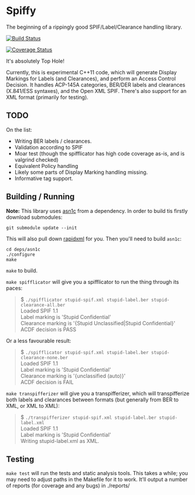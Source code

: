 Spiffy
======

The beginning of a rippingly good SPIF/Label/Clearance handling library.

[![Build Status](https://travis-ci.org/surevine/spiffing.svg)](https://travis-ci.org/surevine/spiffing)

[![Coverage Status](https://img.shields.io/coveralls/surevine/spiffing.svg)](https://coveralls.io/r/surevine/spiffing)

It's absolutely Top Hole!

Currently, this is experimental C++11 code, which will generate Display Markings for Labels (and Clearances), and perform an Access Control Decision. It handles ACP-145A categories,
BER/DER labels and clearances (X.841/ESS syntaxes), and the Open XML SPIF. There's
also support for an XML format (primarily for testing).

## TODO

On the list:
* Writing BER labels / clearances.
* Validation according to SPIF
* Moar test (though the spifflicator has high code coverage as-is, and is valgrind checked)
* Equivalent Policy handling
* Likely some parts of Display Marking handling missing.
* Informative tag support.

## Building / Running

__Note:__ This library uses [asn1c](https://github.com/vlm/asn1c) from a dependency. In order to build tis firstly download submodules:

```
git submodule update --init
```

This will also pull down [rapidxml](https://github.com/dwd/rapidxml) for you. Then you'll need to build `asn1c`:

```
cd deps/asn1c
./configure
make
```

`make` to build.

`make spifflicator` will give you a spifflicator to run the thing through
its paces:

>  $ `./spifflicator stupid-spif.xml stupid-label.ber stupid-clearance-all.ber`  
>  Loaded SPIF 1.1  
>  Label marking is 'Stupid Confidential'  
>  Clearance marking is '{Stupid Unclassified|Stupid Confidential}'  
>  ACDF decision is PASS

Or a less favourable result:

>  $ `./spifflicator stupid-spif.xml stupid-label.ber stupid-clearance-none.ber`  
>  Loaded SPIF 1.1  
>  Label marking is 'Stupid Confidential'  
>  Clearance marking is '{unclassified (auto)}'  
>  ACDF decision is FAIL

`make transpifferizer` will give you a transpifferizer, which will transpifferize both labels and
clearances between formats (but generally from BER to XML, or XML to XML):

> $ `./transpifferizer stupid-spif.xml stupid-label.ber stupid-label.xml`  
> Loaded SPIF 1.1  
> Label marking is 'Stupid Confidential'  
> Writing stupid-label.xml as XML.  

## Testing

`make test` will run the tests and static analysis tools. This takes a while; you may need to
adjust paths in the Makefile for it to work. It'll output a number of reports (for coverage
and any bugs) in ./reports/

